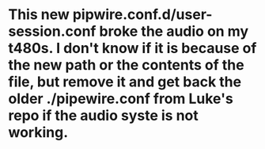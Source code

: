 # This new pipwire.conf.d/user-session.conf broke the audio on my t480s. I don't know if it is because of the new path or the contents of the file, but remove it and get back the older ./pipewire.conf from Luke's repo if the audio syste is not working.
